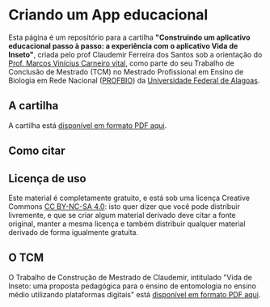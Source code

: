 # Criando um App educacional
Esta página é um repositório para a cartilha **"Construindo um aplicativo educacional passo à passo: a experiência com o aplicativo Vida de Inseto"**, criada pelo prof Claudemir Ferreira dos Santos sob a orientação do [Prof. Marcos Vinícius Carneiro vital](https://linktr.ee/marcosvital), como parte do seu Trabalho de Conclusão de Mestrado (TCM) no Mestrado Profissional em Ensino de Biologia em Rede Nacional ([PROFBIO](https://www.profbio.ufmg.br)) da [Universidade Federal de Alagoas](https://ufal.br).

## A cartilha
A cartilha está [disponível em formato PDF aqui]().

## Como citar

## Licença de uso
Este material é completamente gratuito, e está sob uma licença Creative Commons [CC BY-NC-SA 4.0](https://creativecommons.org/licenses/by-nc-sa/4.0/deed.pt-br): isto quer dizer que você pode distribuir livremente, e que se criar algum material derivado deve citar a fonte original, manter a mesma licença e também distribuir qualquer material derivado de forma igualmente gratuita.

## O TCM 
O Trabalho de Construção de Mestrado de Claudemir, intitulado "Vida de Inseto: uma proposta pedagógica para o ensino de entomologia no ensino médio utilizando plataformas digitais" está [disponível em formato PDF aqui](https://github.com/marcosvital/criar-app-educacional/blob/main/arquivos/TCM-PROFBIO-CLAUDEMIR_FERREIRA_DOS_SANTOS-FINAL.pdf).
